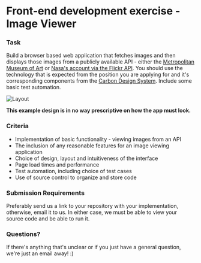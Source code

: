 # Front-end development exercise - Image Viewer

### Task
Build a browser based web application that fetches images and then displays those images from a publicly available API - either the [Metropolitan Museum of Art](https://metmuseum.github.io/) or [Nasa's account via the Flickr API](API_DETAILS.md).  You should use the technology that is expected from the position you are applying for and it's corresponding components from the [Carbon Design System](https://www.carbondesignsystem.com/developing/frameworks/react/).  Include some basic test automation.

![Layout](assets/fedexercisewf.png)

**This example design is in no way prescriptive on how the app must look.**

### Criteria
 - Implementation of basic functionality - viewing images from an API
 - The inclusion of any reasonable features for an image viewing application
 - Choice of design, layout and intuitiveness of the interface
 - Page load times and performance
 - Test automation, including choice of test cases
 - Use of source control to organize and store code

### Submission Requirements
Preferably send us a link to your repository with your implementation, otherwise, email it to us.  In either case, we must be able to view your source code and be able to run it. 

### Questions?
If there's anything that's unclear or if you just have a general question, we're just an email away! :)
